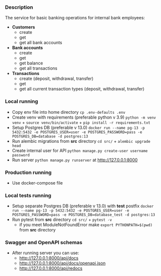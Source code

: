 ### Description

The service for basic banking operations for internal bank employees:
- **Customers**
  - create
  - get
  - get all bank accounts
- **Bank accounts**
  - create
  - get
  - get balance
  - get all transactions
- **Transactions**
  - create (deposit, withdrawal, transfer)
  - get
  - get all current transaction types (deposit, withdrawal, transfer)

### Local running

- Copy env file into home directory `cp .env-defaults .env`
- Create venv with requirements (preferable python v 3.9) 
`python -m venv venv` + `source venv/bin/activate` + `pip install -r requirements.txt`
- Setup Postgres DB (preferable v 13.0) 
`docker run --name pg-13 -p 5432:5432 -e POSTGRES_USER=user -e POSTGRES_PASSWORD=pass -e POSTGRES_DB=database -d postgres:13`
- Run alembic migrations from **src** directory `cd src/` + `alembic upgrade head`
- Create internal user for API `python manage.py create-user username password`
- Run server `python manage.py runserver` at http://127.0.0.1:8000

### Production running

- Use docker-compose file

### Local tests running

- Setup separate Postgres DB (preferable v 13.0) with **test** postfix
`docker run --name pg-13 -p 5432:5432 -e POSTGRES_USER=user -e POSTGRES_PASSWORD=pass -e POSTGRES_DB=database_test -d postgres:13`
- Run pytest from **src** directory `cd src/` + `pytest -v` 
  - if you meet ModuleNotFoundError make `export PYTHONPATH=$(pwd)` from **src** directory

### Swagger and OpenAPI schemas

- After running server you can use:
  - http://127.0.0.1:8000/api/docs
  - http://127.0.0.1:8000/api/docs/openapi.json
  - http://127.0.0.1:8000/api/redocs
